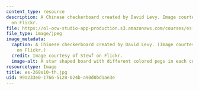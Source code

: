 ```yaml
---
content_type: resource
description: A Chinese checkerboard created by David Levy. Image courtesy of Stewf
  on Flickr.
file: https://ol-ocw-studio-app-production.s3.amazonaws.com/courses/es-268-the-mathematics-in-toys-and-games-spring-2010/99a233e017665128024ba90d0bd1ae3e_es-268s10-th.jpg
file_type: image/jpeg
image_metadata:
  caption: A Chinese checkerboard created by David Levy. (Image courtesy of [Stewf](http://www.flickr.com/photos/stewf/188635418/)
    on Flickr.)
  credit: Image courtesy of Stewf on Flickr.
  image-alt: A star shaped board with different colored pegs in each corner.
resourcetype: Image
title: es-268s10-th.jpg
uid: 99a233e0-1766-5128-024b-a90d0bd1ae3e
---
```

